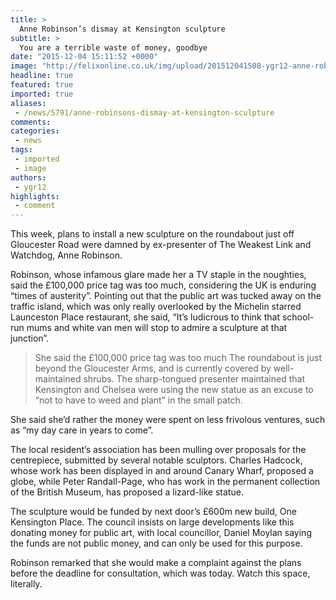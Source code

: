 ```yaml
---
title: >
  Anne Robinson’s dismay at Kensington sculpture
subtitle: >
  You are a terrible waste of money, goodbye
date: "2015-12-04 15:11:52 +0000"
image: "http://felixonline.co.uk/img/upload/201512041508-ygr12-anne-robinson.jpg"
headline: true
featured: true
imported: true
aliases:
 - /news/5791/anne-robinsons-dismay-at-kensington-sculpture
comments:
categories:
 - news
tags:
 - imported
 - image
authors:
 - ygr12
highlights:
 - comment
---
```


This week, plans to install a new sculpture on the roundabout just off Gloucester Road were damned by ex-presenter of The Weakest Link and Watchdog, Anne Robinson.

Robinson, whose infamous glare made her a TV staple in the noughties, said the £100,000 price tag was too much, considering the UK is enduring “times of austerity”. Pointing out that the public art was tucked away on the traffic island, which was only really overlooked by the Michelin starred Launceston Place restaurant, she said, “It’s ludicrous to think that school-run mums and white van men will stop to admire a sculpture at that junction”.
> She said the £100,000 price tag was too much
The roundabout is just beyond the Gloucester Arms, and is currently covered by well-maintained shrubs. The sharp-tongued presenter maintained that Kensington and Chelsea were using the new statue as an excuse to “not to have to weed and plant” in the small patch.

She said she’d rather the money were spent on less frivolous ventures, such as “my day care in years to come”.

The local resident’s association has been mulling over proposals for the centrepiece, submitted by several notable sculptors. Charles Hadcock, whose work has been displayed in and around Canary Wharf, proposed a globe, while Peter Randall-Page, who has work in the permanent collection of the British Museum, has proposed a lizard-like statue.

The sculpture would be funded by next door’s £600m new build, One Kensington Place. The council insists on large developments like this donating money for public art, with local councillor, Daniel Moylan saying the funds are not public money, and can only be used for this purpose.

Robinson remarked that she would make a complaint against the plans before the deadline for consultation, which was today. Watch this space, literally.
